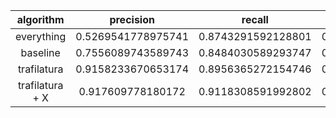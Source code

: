 | algorithm | precision | recall | accuracy | f-score |
|:---:|:---:|:---:|:---:|:---:|
| everything | 0.5269541778975741 | 0.8743291592128801 | 0.5461435577351761 | 0.6575849310460814 |
| baseline | 0.7556089743589743 | 0.8484030589293747 | 0.7877633348274317 | 0.7993218902309811 |
| trafilatura | 0.9158233670653174 | 0.8956365272154746 | 0.9069923800986105 | 0.9056174664544008 |
| trafilatura + X | 0.917609778180172 | 0.9118308591992802 | 0.9152846257283729 | 0.9147111913357401 |
